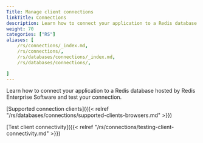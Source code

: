 ```yaml
---
Title: Manage client connections
linkTitle: Connections
description: Learn how to connect your application to a Redis database hosted by Redis Enterprise Software and test your connection.
weight: 70
categories: ["RS"]
aliases: [
    /rs/connections/_index.md,
    /rs/connections/,
    /rs/databases/connections/_index.md,
    /rs/databases/connections/,

]
---
```

Learn how to connect your application to a Redis database hosted by Redis Enterprise Software and test your connection.

[Supported connection clients]({{< relref "/rs/databases/connections/supported-clients-browsers.md" >}})

[Test client connectivity]({{< relref "/rs/connections/testing-client-connectivity.md" >}})